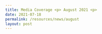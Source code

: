 ```yaml
---
title: Media Coverage <p> August 2021 <p>
date: 2021-07-18
permalink: /resources/news/august
layout: post
---
```




